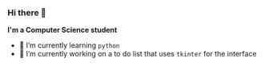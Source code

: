 ### Hi there 👋

**I'm a Computer Science student**
- 🌱 I’m currently learning `python`
- 🔭 I’m currently working on a to do list that uses `tkinter` for the interface 

<!--
**alternatematt/alternatematt** is a ✨ _special_ ✨ repository because its `README.md` (this file) appears on your GitHub profile.

Here are some ideas to get you started:

- 🔭 I’m currently working on ...
- 🌱 I’m currently learning ...
- 👯 I’m looking to collaborate on ...
- 🤔 I’m looking for help with ...
- 💬 Ask me about ...
- 📫 How to reach me: ...
- 😄 Pronouns: ...
- ⚡ Fun fact: ...
-->
